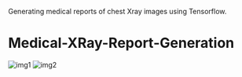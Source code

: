 Generating medical reports of chest Xray images using Tensorflow.
# Medical-XRay-Report-Generation
![img1](https://github.com/CV14N/ChestXray/blob/main/img_01.png)
![img2](https://github.com/CV14N/ChestXray/blob/main/img_02.png)
